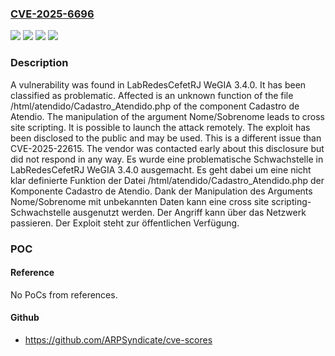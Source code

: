 ### [CVE-2025-6696](https://cve.mitre.org/cgi-bin/cvename.cgi?name=CVE-2025-6696)
![](https://img.shields.io/static/v1?label=Product&message=WeGIA&color=blue)
![](https://img.shields.io/static/v1?label=Version&message=3.4.0%20&color=brightgreen)
![](https://img.shields.io/static/v1?label=Vulnerability&message=Code%20Injection&color=brightgreen)
![](https://img.shields.io/static/v1?label=Vulnerability&message=Cross%20Site%20Scripting&color=brightgreen)

### Description

A vulnerability was found in LabRedesCefetRJ WeGIA 3.4.0. It has been classified as problematic. Affected is an unknown function of the file /html/atendido/Cadastro_Atendido.php of the component Cadastro de Atendio. The manipulation of the argument Nome/Sobrenome leads to cross site scripting. It is possible to launch the attack remotely. The exploit has been disclosed to the public and may be used. This is a different issue than CVE-2025-22615. The vendor was contacted early about this disclosure but did not respond in any way.
Es wurde eine problematische Schwachstelle in LabRedesCefetRJ WeGIA 3.4.0 ausgemacht. Es geht dabei um eine nicht klar definierte Funktion der Datei /html/atendido/Cadastro_Atendido.php der Komponente Cadastro de Atendio. Dank der Manipulation des Arguments Nome/Sobrenome mit unbekannten Daten kann eine cross site scripting-Schwachstelle ausgenutzt werden. Der Angriff kann über das Netzwerk passieren. Der Exploit steht zur öffentlichen Verfügung.

### POC

#### Reference
No PoCs from references.

#### Github
- https://github.com/ARPSyndicate/cve-scores

